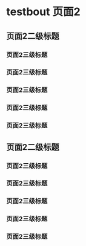# testbout 页面2

## 页面2二级标题

### 页面2三级标题
### 页面2三级标题
### 页面2三级标题
### 页面2三级标题
### 页面2三级标题

## 页面2二级标题

### 页面2三级标题
### 页面2三级标题
### 页面2三级标题
### 页面2三级标题
### 页面2三级标题